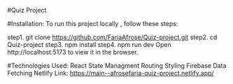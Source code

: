 #Quiz Project

#Installation:
To run this project locally , follow these steps:

step1. git clone https://github.com/FariaAfrose/Quiz-project.git
step2. cd Quiz-project
step3. npm install
step4. npm run dev
Open http://localhost:5173 to view it in the browser.

#Technologies Used:
React
State Managment
Routing
Styling
Firebase
Data Fetching
Netlify Link:  https://main--afrosefaria-quiz-project.netlify.app/
